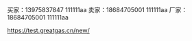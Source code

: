 买家：13975837847 111111aa
卖家：18684705001 111111aa
厂家：18684705001 111111aa

https://test.greatgas.cn/new/